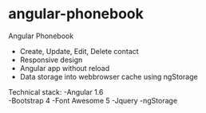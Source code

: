 # angular-phonebook
Angular Phonebook
- Create, Update, Edit, Delete contact
- Responsive design
- Angular app without reload
- Data storage into webbrowser cache using ngStorage

Technical stack:
-Angular 1.6  
-Bootstrap 4
-Font Awesome 5
-Jquery
-ngStorage
